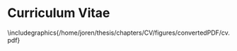 

Curriculum Vitae
================

\includegraphics{/home/joren/thesis/chapters/CV/figures/convertedPDF/cv.pdf}


